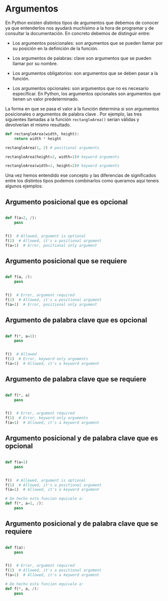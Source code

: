 # Argumentos

En Python existen distintos tipos de argumentos que debemos de conocer ya que entenderlos nos ayudará muchísimo a la hora de programar y de consultar la documentación. En concreto debemos de distinguir entre:

- Los argumentos posicionales: son argumentos que se pueden llamar por su posición en la definición de la función.

- Los argumentos de palabras: clave son argumentos que se pueden llamar por su nombre.

- Los argumentos obligatorios: son argumentos que se deben pasar a la función.

- Los argumentos opcionales: son argumentos que no es necesario especificar. En Python, los argumentos opcionales son argumentos que tienen un valor predeterminado.

La forma en que se pasa el valor a la función determina si son argumentos posicionales o argumentos de palabra clave .
Por ejemplo, las tres siguientes llamadas a la función `rectangleArea()` serían válidas y devolverían el mismo resultado.

```Python
def rectangleArea(width, height):
    return width * height

rectangleArea(1, 2) # positional arguments

rectangleArea(height=2, width=1)# keyword arguments

rectangleArea(width=1, height=2)# keyword arguments

```

Una vez hemos entendido ese concepto y las diferencias de significados entre los distintos tipos podemos combinarlos como queramos aquí teneis algunos ejemplos:

## Argumento posicional que es opcional

```Python

def f(a=2, /):
    pass


f()  # Allowed, argument is optional
f(1)  # Allowed, it's a positional argument
f(a=1)  # Error, positional only argument

```

## Argumento posicional que se requiere

```Python

def f(a, /):
    pass


f()  # Error, argument required
f(1)  # Allowed, it's a positional argument
f(a=1)  # Error, positional only argument

```

## Argumento de palabra clave que es opcional

```Python

def f(*, a=1):
    pass


f()  # Allowed
f(1)  # Error, keyword only arguments
f(a=1)  # Allowed, it's a keyword argument

```

## Argumento de palabra clave que se requiere

```Python

def f(*, a)
    pass


f()  # Error, argument required
f(1)  # Error, keyword only arguments
f(a=1)  # Allowed, it's a keyword argument

```

## Argumento posicional y de palabra clave que es opcional

```Python

def f(a=1)
    pass


f()  # Allowed, argument is optional
f(1)  # Allowed, it's a positional argument
f(a=1)  # Allowed, it's a keyword argument

# De hecho esta funcion equivale a:
def f(*, a=1, /):
    pass

```

## Argumento posicional y de palabra clave que se requiere

```Python

def f(a):
    pass


f()  # Error, argument required
f(1)  # Allowed, it's a positional argument
f(a=1)  # Allowed, it's a keyword argument

# De hecho esta funcion equivale a:
def f(*, a, /):
    pass

```
